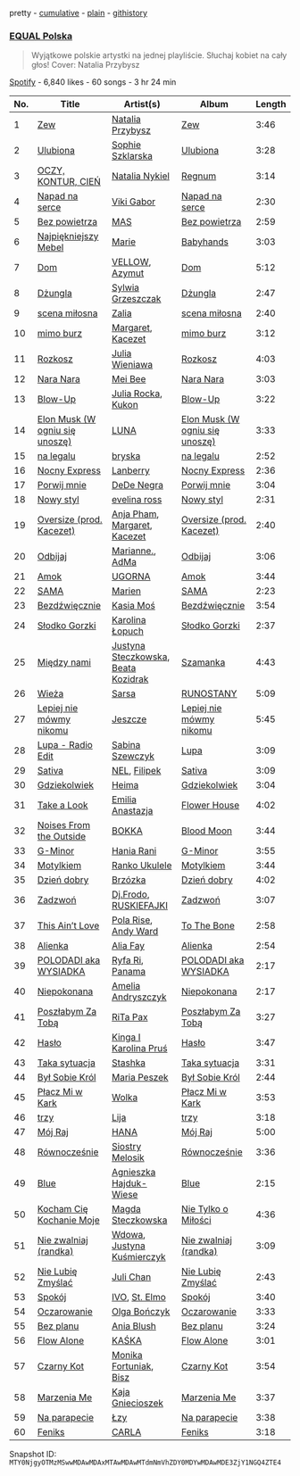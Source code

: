 pretty - [cumulative](/playlists/cumulative/37i9dQZF1DWWsiJMaq2jt5.md) - [plain](/playlists/plain/37i9dQZF1DWWsiJMaq2jt5) - [githistory](https://github.githistory.xyz/mackorone/spotify-playlist-archive/blob/main/playlists/plain/37i9dQZF1DWWsiJMaq2jt5)

### [EQUAL Polska](https://open.spotify.com/playlist/37i9dQZF1DWWsiJMaq2jt5)

> Wyjątkowe polskie artystki na jednej playliście\. Słuchaj kobiet na cały głos! Cover: Natalia Przybysz

[Spotify](https://open.spotify.com/user/spotify) - 6,840 likes - 60 songs - 3 hr 24 min

| No. | Title | Artist(s) | Album | Length |
|---|---|---|---|---|
| 1 | [Zew](https://open.spotify.com/track/1rXTQ8TgC9R6ENxFwXMZyK) | [Natalia Przybysz](https://open.spotify.com/artist/03KLzHVK6la8dVop1iVI5x) | [Zew](https://open.spotify.com/album/6GDQXxPZPfJhi5qrsYkMYS) | 3:46 |
| 2 | [Ulubiona](https://open.spotify.com/track/2Sii5jhzjH9rJzjYC6Ljdb) | [Sophie Szklarska](https://open.spotify.com/artist/09GfElZ8wfFoJyaHNbSaan) | [Ulubiona](https://open.spotify.com/album/0ycfirvYIdoG148CoVpjJY) | 3:28 |
| 3 | [OCZY, KONTUR, CIEŃ](https://open.spotify.com/track/2z9OytiACfRlv9AkKXN0JM) | [Natalia Nykiel](https://open.spotify.com/artist/2f0ffZ1gPxazVKo0TossWj) | [Regnum](https://open.spotify.com/album/5B0eNSX66zm2fH0IhYK1uB) | 3:14 |
| 4 | [Napad na serce](https://open.spotify.com/track/7kbYISBlqVAaQ9HgLM6AbX) | [Viki Gabor](https://open.spotify.com/artist/3yCRvilOBzRkyxOsOi4tsR) | [Napad na serce](https://open.spotify.com/album/1PLYArBfvZ3zhqX2k74wz0) | 2:30 |
| 5 | [Bez powietrza](https://open.spotify.com/track/6BAkqxn8mtEU2AFqqt4Ti6) | [MAS](https://open.spotify.com/artist/7nMyiwlK2JwXR9FXBrOiuH) | [Bez powietrza](https://open.spotify.com/album/1FOtCixEJUWnKMEAMttUag) | 2:59 |
| 6 | [Najpiękniejszy Mebel](https://open.spotify.com/track/6phJ7mMEclVbA5aonPYDiL) | [Marie](https://open.spotify.com/artist/5o7Atiia4I0WLFuN2qAu6M) | [Babyhands](https://open.spotify.com/album/1XJ7Jfjf0x5ATOG4buoyz4) | 3:03 |
| 7 | [Dom](https://open.spotify.com/track/0IiRYtbuHeDc0Qc6xmKKdz) | [VELLOW](https://open.spotify.com/artist/6AgwCEO5e232POV2Ec62cw), [Azymut](https://open.spotify.com/artist/43os6F0hxmWfqVHYfiemf8) | [Dom](https://open.spotify.com/album/3UGV4GCdfdp2CKD4uOW0DO) | 5:12 |
| 8 | [Dżungla](https://open.spotify.com/track/6FsFnELqbsjqMQ3NAROHl3) | [Sylwia Grzeszczak](https://open.spotify.com/artist/2TRVhYMkHV4jwB92R3McaS) | [Dżungla](https://open.spotify.com/album/7jdHHInMe9nCn7VftzNmn9) | 2:47 |
| 9 | [scena miłosna](https://open.spotify.com/track/7Il6v4tBwFlZJQB1lv5fWq) | [Zalia](https://open.spotify.com/artist/3VKQYnCpM6ofG8QUmlnW6d) | [scena miłosna](https://open.spotify.com/album/5eZ5nQdawYp1a1qLQZHytf) | 2:40 |
| 10 | [mimo burz](https://open.spotify.com/track/01dt0QervWMnx4ASspzcUP) | [Margaret](https://open.spotify.com/artist/6aGmKxXoKrSdovRUn8MBhZ), [Kacezet](https://open.spotify.com/artist/0UtonDPYQQEx6BFqVQfw4u) | [mimo burz](https://open.spotify.com/album/3i2YL6tXdAQ3AWWpMR8c5f) | 3:12 |
| 11 | [Rozkosz](https://open.spotify.com/track/2lYUcBUAdtVbEutqXmc73b) | [Julia Wieniawa](https://open.spotify.com/artist/1HX9uYVwH6HHGyE8xSgtUD) | [Rozkosz](https://open.spotify.com/album/7CLBwFgINJR1gZcv9p7JG1) | 4:03 |
| 12 | [Nara Nara](https://open.spotify.com/track/4ZumhrcAyJFITXIADLcPLn) | [Mei Bee](https://open.spotify.com/artist/6MYxeBePETj6Ojx2O5BQhY) | [Nara Nara](https://open.spotify.com/album/1a1PChs60XC3npCbGOODui) | 3:03 |
| 13 | [Blow\-Up](https://open.spotify.com/track/4PN6haeBkU3uVVS1pilkfB) | [Julia Rocka](https://open.spotify.com/artist/3KK1cO0sCWl01U14rS7wwN), [Kukon](https://open.spotify.com/artist/3U5Oag04Yl2WnvPULOlsMD) | [Blow\-Up](https://open.spotify.com/album/7sB2hZKo4wiqXAeBoEWbi8) | 3:22 |
| 14 | [Elon Musk \(W ogniu się unoszę\)](https://open.spotify.com/track/3UH5SVLXiVcilknjQzhvT4) | [LUNA](https://open.spotify.com/artist/0AZgkXW6n0zfyOhVAnIopA) | [Elon Musk \(W ogniu się unoszę\)](https://open.spotify.com/album/0CgdTE0nRKpJdkjviXCtr0) | 3:33 |
| 15 | [na legalu](https://open.spotify.com/track/56U5qmtfNkdinLwWw74N7s) | [bryska](https://open.spotify.com/artist/5I8Y0U8doFLVCsSY88v4Vh) | [na legalu](https://open.spotify.com/album/6obrBLt8xyN9HaBxfWzMLi) | 2:52 |
| 16 | [Nocny Express](https://open.spotify.com/track/62aABxu8EZisN4vbJjKtMf) | [Lanberry](https://open.spotify.com/artist/2t3aJxThQrMWaNJgqjMcU8) | [Nocny Express](https://open.spotify.com/album/76hnXcNg3N8OUt3cY4PuVv) | 2:36 |
| 17 | [Porwij mnie](https://open.spotify.com/track/1TBNim5zLubc1U2UxwMUAD) | [DeDe Negra](https://open.spotify.com/artist/7oTMEHT7EfO9SmKXxPibO4) | [Porwij mnie](https://open.spotify.com/album/1ajFRhi0UbwoyLLMzq3C5w) | 3:04 |
| 18 | [Nowy styl](https://open.spotify.com/track/4kUNTaMvntzCXQF3A3791E) | [evelina ross](https://open.spotify.com/artist/1oKaZug8yJYjW4ljicp8Iw) | [Nowy styl](https://open.spotify.com/album/1KEHPmQibQKjp5S37Wwjkl) | 2:31 |
| 19 | [Oversize \(prod\. Kacezet\)](https://open.spotify.com/track/3YC3jXzHWzKm8WyMpBa5FS) | [Anja Pham](https://open.spotify.com/artist/77kc3ojDhzIdKO5mifxftT), [Margaret](https://open.spotify.com/artist/6aGmKxXoKrSdovRUn8MBhZ), [Kacezet](https://open.spotify.com/artist/0UtonDPYQQEx6BFqVQfw4u) | [Oversize \(prod\. Kacezet\)](https://open.spotify.com/album/1LZk5LVGs6bVngiTfDsVp5) | 2:40 |
| 20 | [Odbijaj](https://open.spotify.com/track/2nxwIIncqHUDN5fcAQjlvd) | [Marianne.](https://open.spotify.com/artist/4bl8oIRcJPreFL1s7P8Pt0), [AdMa](https://open.spotify.com/artist/1xTIcf4zbJmtd9FTD8UFXj) | [Odbijaj](https://open.spotify.com/album/01jCljXyP1H0q3t35bJN7i) | 3:06 |
| 21 | [Amok](https://open.spotify.com/track/1ExRncuN4TMyNolh5ciKZt) | [UGORNA](https://open.spotify.com/artist/728KDp7TKI2VD37sg0323p) | [Amok](https://open.spotify.com/album/7zFsStnqUA4Uo3vwzE1iLP) | 3:44 |
| 22 | [SAMA](https://open.spotify.com/track/4xgKomKmHShyjERRdsGUbE) | [Marien](https://open.spotify.com/artist/3OJV0xQWTH0mrMRmfNxqGk) | [SAMA](https://open.spotify.com/album/5kDCC5r4Egjs5lXWvZc1hs) | 2:23 |
| 23 | [Bezdźwięcznie](https://open.spotify.com/track/5btZrtnKA0KJzPwaUaJHSi) | [Kasia Moś](https://open.spotify.com/artist/6o7RJSQNRyx5ChgbgoTx22) | [Bezdźwięcznie](https://open.spotify.com/album/4SS7UW9hcKO5wn6khYEGNn) | 3:54 |
| 24 | [Słodko Gorzki](https://open.spotify.com/track/7Hy0i9Rx8vZnR2RCUaPNx3) | [Karolina Łopuch](https://open.spotify.com/artist/2aXAz2S0UiEPwWV4aQdfnt) | [Słodko Gorzki](https://open.spotify.com/album/2E21R3bvPGm2BrRSfMfhFl) | 2:37 |
| 25 | [Między nami](https://open.spotify.com/track/0WHflErgnfqXruw6Tlt5i6) | [Justyna Steczkowska](https://open.spotify.com/artist/4MoS5osilxUivShOUtUoZP), [Beata Kozidrak](https://open.spotify.com/artist/0GF5CJ7nKXsMTiWHK4ZQJN) | [Szamanka](https://open.spotify.com/album/1wN3zkxfazS8OQCAUaqIxb) | 4:43 |
| 26 | [Wieża](https://open.spotify.com/track/6xz6bybSlzif7S3v3XYP9c) | [Sarsa](https://open.spotify.com/artist/0lKCO7SCRiTCS4ZEU6l1zx) | [RUNOSTANY](https://open.spotify.com/album/4sTaogMCULJaFTss9FL02M) | 5:09 |
| 27 | [Lepiej nie mówmy nikomu](https://open.spotify.com/track/6Bw5TLTJbwONfD2li10UBb) | [Jeszcze](https://open.spotify.com/artist/549OGFxLtnM7L2tu5QYAeb) | [Lepiej nie mówmy nikomu](https://open.spotify.com/album/659TQGieS3UFvTK6UyvEBz) | 5:45 |
| 28 | [Lupa \- Radio Edit](https://open.spotify.com/track/3IhpqFFkTUMvss4HMbKEud) | [Sabina Szewczyk](https://open.spotify.com/artist/1Ofkj69uBttIicwL9skzh6) | [Lupa](https://open.spotify.com/album/4445PdIJTXtP9mytmK75hG) | 3:09 |
| 29 | [Sativa](https://open.spotify.com/track/5lxG78ZXyQnRmowBAl7d4B) | [NEL](https://open.spotify.com/artist/3gC2pjwYVTQdMuHUucgODF), [Filipek](https://open.spotify.com/artist/5hqRsNHDZH1jHzI9LgxFRZ) | [Sativa](https://open.spotify.com/album/6LynwZYCuQUNZhLFCCziL2) | 3:09 |
| 30 | [Gdziekolwiek](https://open.spotify.com/track/52b743xUyL2YbimsDz8oU4) | [Heima](https://open.spotify.com/artist/1aYeYHF941WNJDRlII88WD) | [Gdziekolwiek](https://open.spotify.com/album/6xhgbFBsMFyhSK2WZpIDxr) | 3:04 |
| 31 | [Take a Look](https://open.spotify.com/track/5uDlh2XKS0rAu7puUMIf7N) | [Emilia Anastazja](https://open.spotify.com/artist/0cKNOYRTUF2PeSXJCb3jOr) | [Flower House](https://open.spotify.com/album/5dxzJ9t6s01Au3Aym1EaUm) | 4:02 |
| 32 | [Noises From the Outside](https://open.spotify.com/track/7IgTUUqbJG1TEmWKDhDcBz) | [BOKKA](https://open.spotify.com/artist/6R2e6FSXY9vhgOulV08FO3) | [Blood Moon](https://open.spotify.com/album/2YtvPKGgllyOv1uN3t02Dn) | 3:44 |
| 33 | [G\-Minor](https://open.spotify.com/track/7JRF4gqX6lYMPO6FnhPwKl) | [Hania Rani](https://open.spotify.com/artist/14YzutUdMwS9yTnI0IFBaD) | [G\-Minor](https://open.spotify.com/album/3ZinSpYPsXsjkt3qcMQhrr) | 3:55 |
| 34 | [Motylkiem](https://open.spotify.com/track/5gTMhZf8dheeu19j5oA3ay) | [Ranko Ukulele](https://open.spotify.com/artist/0tfJBHQtndZAeilrnJfJSC) | [Motylkiem](https://open.spotify.com/album/0oza6YyZaK0u4CPEUeKi33) | 3:44 |
| 35 | [Dzień dobry](https://open.spotify.com/track/0FptZ4lgNs8GIVR5o0oxWr) | [Brzózka](https://open.spotify.com/artist/2EQOrvdE8VhKrUfxsVNAMw) | [Dzień dobry](https://open.spotify.com/album/5hSgPW7DInIXGnTTEtG7fQ) | 4:02 |
| 36 | [Zadzwoń](https://open.spotify.com/track/3TAy7GZeYGd4GRj6DNbAef) | [Dj.Frodo](https://open.spotify.com/artist/2JPfhjtR4ZrfpcFgEszZmg), [RUSKIEFAJKI](https://open.spotify.com/artist/5YRNJ1S5R6pJIeb7PHkyna) | [Zadzwoń](https://open.spotify.com/album/1NPuNtHrgi6RkK5D0spX62) | 3:07 |
| 37 | [This Ain’t Love](https://open.spotify.com/track/1zfz7blWPel7tHByuiqfQs) | [Pola Rise](https://open.spotify.com/artist/3MTuYlKV6qbJXPLh7kmf4B), [Andy Ward](https://open.spotify.com/artist/1gaWqnGdl91TwTbneZU1um) | [To The Bone](https://open.spotify.com/album/33fsuPNtqaiMmjP3eNiym0) | 2:58 |
| 38 | [Alienka](https://open.spotify.com/track/4uj7cVIirxmdnf4k8aPLUr) | [Alia Fay](https://open.spotify.com/artist/592n9jWsXiAHOOQ7OvGrpS) | [Alienka](https://open.spotify.com/album/3COobJG2wO7eV4H1JHbSiD) | 2:54 |
| 39 | [POLODADI aka WYSIADKA](https://open.spotify.com/track/27Yij5Yn8jd1lHdLLOKdlL) | [Ryfa Ri](https://open.spotify.com/artist/5JyfwSUxEdBxi08TfV0wpo), [Panama](https://open.spotify.com/artist/3PqKpfEIGmeqKvf1fVG7Lw) | [POLODADI aka WYSIADKA](https://open.spotify.com/album/6THn8hyEV61KOfAwvtjLmn) | 2:17 |
| 40 | [Niepokonana](https://open.spotify.com/track/5Lqn8Cb0X4xJJsFNkJdT51) | [Amelia Andryszczyk](https://open.spotify.com/artist/58wKaNZ5iuXaeelRtHzEsk) | [Niepokonana](https://open.spotify.com/album/6zvjJvgxCQk7Pp58d8vy6v) | 2:17 |
| 41 | [Poszłabym Za Tobą](https://open.spotify.com/track/6Li42KTRVtQvqrtZfEvDi3) | [RiTa Pax](https://open.spotify.com/artist/4aDFcRtPirEhd1sqCd2BUg) | [Poszłabym Za Tobą](https://open.spotify.com/album/3icN7SS6AjSzytygfGUzK0) | 3:27 |
| 42 | [Hasło](https://open.spotify.com/track/4nKTXnI1yVHT1uOhkLj56O) | [Kinga I Karolina Pruś](https://open.spotify.com/artist/2ESWEvhtbjNnA8F1L4kgtj) | [Hasło](https://open.spotify.com/album/505r1emi4IWHgXsHHRm8hX) | 3:47 |
| 43 | [Taka sytuacja](https://open.spotify.com/track/5by5CmthR5BYMvgiJyxGFE) | [Stashka](https://open.spotify.com/artist/35hjoqsmmrZ2sdvDnYLf2s) | [Taka sytuacja](https://open.spotify.com/album/3O7sD0yf56smTdS8fwAzRp) | 3:31 |
| 44 | [Był Sobie Król](https://open.spotify.com/track/231wByetodD2JyYSx9V3nB) | [Maria Peszek](https://open.spotify.com/artist/2bJ904AqmK8LRH9fGShlQM) | [Był Sobie Król](https://open.spotify.com/album/2z5Lzhmiy3BT5CnGr1WReJ) | 2:44 |
| 45 | [Płacz Mi w Kark](https://open.spotify.com/track/2GrXmvblDEMiC7tlIo8yYd) | [Wolka](https://open.spotify.com/artist/6Qq1C077nPtMtiC9vH07b9) | [Płacz Mi w Kark](https://open.spotify.com/album/2irAgbjJdOovkA1zW4OLfG) | 3:53 |
| 46 | [trzy](https://open.spotify.com/track/0umXdzCmbnKZSlEL4s2k8c) | [Lija](https://open.spotify.com/artist/46Ke0Gji5QAaMGvsTgBEj5) | [trzy](https://open.spotify.com/album/3vt0ATPSBFVMh9hGpvI5GW) | 3:18 |
| 47 | [Mój Raj](https://open.spotify.com/track/4SBhOCgU5XrQb9GnZHlvvf) | [HANA](https://open.spotify.com/artist/3RlWIUFt3v2U3RLQIkhG7E) | [Mój Raj](https://open.spotify.com/album/1pUCijMzSa9l01GpthrUNw) | 5:00 |
| 48 | [Równocześnie](https://open.spotify.com/track/74kVjYYLQrN4hlpKsTiSil) | [Siostry Melosik](https://open.spotify.com/artist/5nMkX6N8SAVvWsPk4AICFH) | [Równocześnie](https://open.spotify.com/album/2PKTQvxvzkHvmSfv6fUcaC) | 3:36 |
| 49 | [Blue](https://open.spotify.com/track/1RswWwkliOC1mhY6oOMys9) | [Agnieszka Hajduk\-Wiese](https://open.spotify.com/artist/7g7nufHvsNpDFcU3qC3DUI) | [Blue](https://open.spotify.com/album/1RIJDuaQVO8utq1SH9Zyhj) | 2:15 |
| 50 | [Kocham Cię Kochanie Moje](https://open.spotify.com/track/0tXEfowSqoR52jjmf5g8xa) | [Magda Steczkowska](https://open.spotify.com/artist/1V9DoElDtVIFt3CYyzUwGo) | [Nie Tylko o Miłości](https://open.spotify.com/album/18T7PVcswBBOdCtrWPm0wX) | 4:36 |
| 51 | [Nie zwalniaj \(randka\)](https://open.spotify.com/track/5QMu6fxA2ldphxnkNVugc4) | [Wdowa](https://open.spotify.com/artist/6m7Sh5eBXT5Y1dprnuuqWR), [Justyna Kuśmierczyk](https://open.spotify.com/artist/7nEP1XNNGdnC7oo5y8pTTU) | [Nie zwalniaj \(randka\)](https://open.spotify.com/album/0qqArn1TPnhhQqPUVUCGkD) | 3:09 |
| 52 | [Nie Lubię Zmyślać](https://open.spotify.com/track/5N3UG7eyNWYUqCcPNWkfXh) | [Juli Chan](https://open.spotify.com/artist/6jIH7ytOavKICdIcTdVHYa) | [Nie Lubię Zmyślać](https://open.spotify.com/album/2cJm8K6BWEmwzUbWaE535P) | 2:43 |
| 53 | [Spokój](https://open.spotify.com/track/7tcPYtAWvdDwFBqYrqe6fx) | [IVO](https://open.spotify.com/artist/4CFG411wMD1khytZEpHD4D), [St\. Elmo](https://open.spotify.com/artist/4Zda412x1VMIPuEAUdZ7Zy) | [Spokój](https://open.spotify.com/album/3BfcdvOJXBW3dXADxTfJB5) | 3:40 |
| 54 | [Oczarowanie](https://open.spotify.com/track/6tr8migtnoUibyAHs6r0tY) | [Olga Bończyk](https://open.spotify.com/artist/5WS3maUUPaPuXJlu467MFO) | [Oczarowanie](https://open.spotify.com/album/42dsxqnw2OEJwRnz3jKaw9) | 3:33 |
| 55 | [Bez planu](https://open.spotify.com/track/5HkfszwOXyKzIiwGQBxZfY) | [Ania Blush](https://open.spotify.com/artist/4QQaa1L3pPNpi8hN1RwSsh) | [Bez planu](https://open.spotify.com/album/4uj6aGPHcb07ziGFKiCrUq) | 3:24 |
| 56 | [Flow Alone](https://open.spotify.com/track/5n1XUIB2IZP766ifuT3P30) | [KAŚKA](https://open.spotify.com/artist/5fwn3lWnA3Z2IgbgnxuzeP) | [Flow Alone](https://open.spotify.com/album/4VgaFnUqnax6RUsnWiCGr3) | 3:01 |
| 57 | [Czarny Kot](https://open.spotify.com/track/37vuLvkZ7p8pT53JRV925m) | [Monika Fortuniak](https://open.spotify.com/artist/01ncc1B50xOY2nYOgyJqI2), [Bisz](https://open.spotify.com/artist/4PpHZwqxdYMMnLkYJ83vUJ) | [Czarny Kot](https://open.spotify.com/album/4uPUpaNscy163I6hsaDWRN) | 3:54 |
| 58 | [Marzenia Me](https://open.spotify.com/track/6To1ctBJCRy5kd63IiuarP) | [Kaja Gniecioszek](https://open.spotify.com/artist/1H9RTKk2xZyTLJIyydKfjL) | [Marzenia Me](https://open.spotify.com/album/0AZjvZ7ziOHTGTbuNzz7c7) | 3:37 |
| 59 | [Na parapecie](https://open.spotify.com/track/1TQ3xXXbwfPT1qNilJzNoh) | [Łzy](https://open.spotify.com/artist/49kDJkXVeVB2KjvJmAwq0f) | [Na parapecie](https://open.spotify.com/album/6jrTWiasMEsXTyRVkO9eZY) | 3:38 |
| 60 | [Feniks](https://open.spotify.com/track/2HgMzoHdLCNYQcYiBrp0mn) | [CARLA](https://open.spotify.com/artist/1RxQ9AlRqsv1viwsUOPdw4) | [Feniks](https://open.spotify.com/album/4OgUnvzeyhdX8UyHauarol) | 3:18 |

Snapshot ID: `MTY0NjgyOTMzMSwwMDAwMDAxMTAwMDAwMTdmNmVhZDY0MDYwMDAwMDE3ZjY1NGQ4ZTE4`